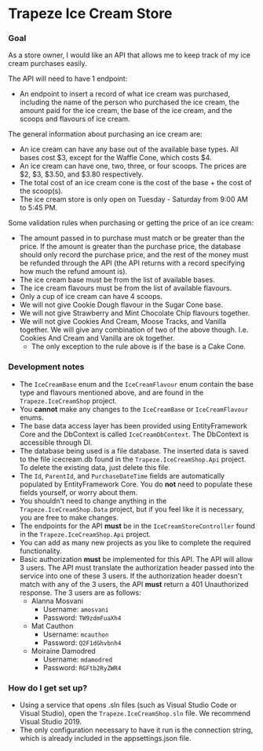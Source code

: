 # Trapeze Ice Cream Store #

### Goal
As a store owner, I would like an API that allows me to keep track of my ice cream purchases easily.

The API will need to have 1 endpoint:

 - An endpoint to insert a record of what ice cream was purchased, including the name of the person who purchased the ice cream, the amount paid for the ice cream, the base of the ice cream, and the scoops and flavours of ice cream.

The general information about purchasing an ice cream are:

 - An ice cream can have any base out of the available base types. All bases cost $3, except for the Waffle Cone, which costs $4.
 - An ice cream can have one, two, three, or four scoops. The prices are $2, $3, $3.50, and $3.80 respectively.
 - The total cost of an ice cream cone is the cost of the base + the cost of the scoop(s).
 - The ice cream store is only open on Tuesday - Saturday from 9:00 AM to 5:45 PM.

Some validation rules when purchasing or getting the price of an ice cream:

 - The amount passed in to purchase must match or be greater than the price. If the amount is greater than the purchase price, the database should only record the purchase price, and the rest of the money must be refunded through the API (the API returns with a record specifying how much the refund amount is).
 - The ice cream base must be from the list of available bases.
 - The ice cream flavours must be from the list of available flavours.
 - Only a cup of ice cream can have 4 scoops.
 - We will not give Cookie Dough flavour in the Sugar Cone base.
 - We will not give Strawberry and Mint Chocolate Chip flavours together.
 - We will not give Cookies And Cream, Moose Tracks, and Vanilla together. We will give any combination of two of the above though. I.e. Cookies And Cream  and Vanilla are ok together.
	 - The only exception to the rule above is if the base is a Cake Cone.

### Development notes

 - The `IceCreamBase` enum and the `IceCreamFlavour` enum contain the base type and flavours mentioned above, and are found in the `Trapeze.IceCreamShop` project.
 - You **cannot** make any changes to the `IceCreamBase` or `IceCreamFlavour` enums.
 - The base data access layer has been provided using EntityFramework Core and the DbContext is called `IceCreamDbContext`. The DbContext is accessible through DI.
 - The database being used is a file database. The inserted data is saved to the file icecream.db found in the `Trapeze.IceCreamShop.Api` project. To delete the existing data, just delete this file.
 - The `Id`, `ParentId`, and  `PurchaseDateTime` fields are automatically populated by EntityFramework Core. You do **not** need to populate these fields yourself, or worry about them.
 - You shouldn't need to change anything in the `Trapeze.IceCreamShop.Data` project, but if you feel like it is necessary, you are free to make changes.
 - The endpoints for the API **must** be in the `IceCreamStoreController` found in the `Trapeze.IceCreamShop.Api` project.
 - You can add as many new projects as you like to complete the required functionality.
 - Basic authorization **must** be implemented for this API. The API will allow 3 users. The API must translate the authorization header passed into the service into one of these 3 users. If the authorization header doesn't match with any of the 3 users, the API **must** return a 401 Unauthorized response. The 3 users are as follows:
	 - Alanna Mosvani
		 - Username: `amosvani`
		 - Password: `TW9zdmFuaXh4`
	 -  Mat Cauthon
		 - Username: `mcauthon`
		 - Password: `Q2F1dGhvbnh4`
	 - 	Moiraine Damodred
		 - Username: `mdamodred`
		 - Password: `RGFtb2RyZWR4`

### How do I get set up?

 - Using a service that opens .sln files (such as Visual Studio Code or Visual Studio), open the `Trapeze.IceCreamShop.sln` file. We recommend Visual Studio 2019.
 - The only configuration necessary to have it run is the connection string, which is already included in the appsettings.json file.